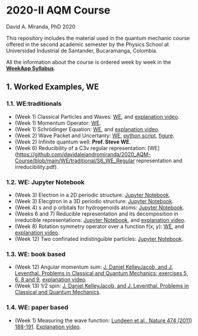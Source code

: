 # 2020-II AQM Course
David A. Miranda, PhD
2020

This repository includes the material used in the quantum mechanic course offered in the second academic semester by the Physics School at Universidad Industrial de Santander, Bucaramanga, Colombia.

All the information about the course is ordered week by week in the **[WeekApp Syllabus](https://weekapp.co/#/1ORJQOC0rXLhaU6Yz8GAoRPX7q2ZNTW0-pwZw_cp46Dc/0)**.

## 1. Worked Examples, WE

### 1.1. WE:traditionals
+ (Week 1) Classical Particles and Waves: [WE](https://github.com/davidalejandromiranda/2020_AQM-Course/blob/main/WE/traditional/S1_WE_ClassicalParticlesAndWaves_David.pdf), and [explanation video](https://youtu.be/Fe0A861ZIyA?t=94).
+ (Week 1) Momentum Operator: [WE](https://github.com/davidalejandromiranda/2020_AQM-Course/blob/main/WE/traditional/S1_WE_MomentumOperator_David.pdf).
+ (Week 1) Schrödinger Equation: [WE](https://github.com/davidalejandromiranda/2020_AQM-Course/blob/main/WE/traditional/S1_WE_ScrhodingerEquation_David.pdf), and [explanation video](https://youtu.be/Fe0A861ZIyA?t=592).
+ (Week 2) Wave Packet and Uncertanty: [WE](https://github.com/davidalejandromiranda/2020_AQM-Course/blob/main/WE/traditional/S2_WE6_WavePacketAndUncertainty_David.pdf), [python script](https://github.com/davidalejandromiranda/2020_AQM-Course/blob/main/WE/traditional/S2_WE6_pythonScript.py), [figure](https://github.com/davidalejandromiranda/2020_AQM-Course/blob/main/WE/traditional/S2_WE6_UncertaintyPlots.png).
+ (Week 2) Infinite quantum well: **Prof. Steve WE**.
+ (Week 6) Reducibility of a C3v regular representation:  [WE](https://github.com/davidalejandromiranda/2020_AQM-Course/blob/main/WE/traditional/S6_WE_Regular representation and irreducibility.pdf).
### 1.2. WE: Jupyter Notebook
+ (Week 3) Electron in a 2D periodic structure: [Jupyter Notebook](https://colab.research.google.com/github/davidalejandromiranda/estadoSolido/blob/master/S4_EnergiaCelda2D_ElectronLibre.ipynb).
+ (Week 3) Elecgtron in a 3D periodic structure: [Jupyter Notebook](https://colab.research.google.com/github/davidalejandromiranda/estadoSolido/blob/master/S4_G4_EstructuraBandasFCC/S4_G4_EstructuraBandasFCC.ipynb).
+ (Week 4) s and p orbitals for hydrogenoids atoms: [Jupyter Notebook](https://colab.research.google.com/github/davidalejandromiranda/estadoSolido/blob/master/S2_HibridacionOrbitales.ipynb).
+ (Weeks 6 and 7) Reducible representation and its decomposition in irreducible representations: [Jupyter Notebook](https://colab.research.google.com/github/davidalejandromiranda/fisicoquimica/blob/master/quantum/representaciones_reducibles.ipynb), and [explanation video](https://youtu.be/Bx4ybZEEbmg).
+ (Week 8) Rotation symmetry operator over a function f(x, y): [WE](https://colab.research.google.com/github/davidalejandromiranda/fisicoquimica/blob/master/quantum/Operador_Cn_Sobre_Funcion.ipynb), and [explanation video](https://youtu.be/aR-XsWcDReM).
+ (Week 12) Two confinated indistinguible particles: [Jupyter Notebook](https://colab.research.google.com/github/davidalejandromiranda/fisicoquimica/blob/master/quantum/two_qparticles.ipynb).
### 1.3. WE: book based
+ (Week 12) Angular momentum sum: [J. Daniel KelleyJacob, and J. Leventhal. Problems in Classical and Quantum Mechanics; exercises 5, 6, 8 and 9](https://link.springer.com/content/pdf/10.1007%2F978-3-319-46664-4_8.pdf), [explanation video](https://youtu.be/Ymo3MbE0U3Y).
+ (Week 13) 1/2 spin: [J. Daniel KelleyJacob, and J. Leventhal. Problems in Classical and Quantum Mechanics](https://link.springer.com/content/pdf/10.1007%2F978-3-319-46664-4_9.pdf).
### 1.4. WE: paper based
+ (Week 1) Measuring the wave function: [Lundeen et al., Nature 474 (2011) 188-191](https://www.nature.com/articles/nature10120).  [Explanation video](https://youtu.be/Fe0A861ZIyA?t=1326).